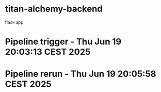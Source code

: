 # titan-alchemy-backend
flask app
# Pipeline trigger - Thu Jun 19 20:03:13 CEST 2025
# Pipeline rerun - Thu Jun 19 20:05:58 CEST 2025
